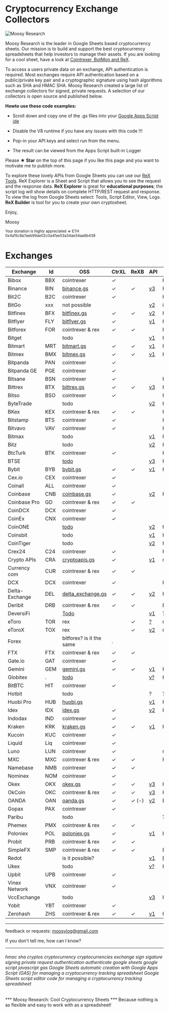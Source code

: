 # Cryptocurrency Exchange Collectors


![Moosy Research](https://sites.google.com/site/moosyresearch/_/rsrc/1511269486745/projects/cryptos/doc/logo.png)

Moosy Research is the leader in Google Sheets based cryptocurrency sheets. Our mission is to build and support the best cryptocurrency spreadsheets that help investors to manage their assets. If you are looking for a cool sheet, have a look at [Cointrexer, BotMon and ReX](https://sites.google.com/view/moosyresearch).

To access a users private data on an exchange, API authentication is required.
Most exchanges require API authentication based on a public/private key pair and a cryptographic signature using hash algorithms such as SHA and HMAC SHA.
Moosy Research created a large list of exchange collectors for signed, private requests. A selection of our collectors is open source and published below.


**Howto use these code examples:**

- Scroll down and copy one of the .gs files into your [Google Apps Script ide](https://script.google.com/intro) 

- Disable the V8 runtime if you have any issues with this code !!!

- Pop-in your API keys and select run from the menu.

- The result can be viewed from the Apps Script built-in Logger 

Please **★ Star** on the top of this page if you like this page and you want to motivate me to publish more.

To explore these lovely APIs from Google Sheets you can use our [ReX Tools](https://sites.google.com/view/moosyresearch). ReX Explorer is a Sheet and Script that allows you to see the request and the response data. **ReX Explorer** is great for **educational purposes**; the script log will show details on complete HTTP/REST request and response. To view the log from Google Sheets select: Tools, Script Editor, View, Logs. **ReX Builder** is tool for you to create your own cryptosheet. 


Enjoy,

Moosy

<sub>Your donation is highly appreciated => ETH 0x4a15c8a7aeb99ae02c0a4fae53a34ae34aa9b438 </sub>


# Exchanges

| Exchange | Id   | OSS                                                          | CtrXL | ReXB | API                                                          | Signature                                |
| ------ | ---- | ------------------------------------------------------------ | ---- | ------------------------------------------------------------ | ---------------------------------------- | ------ |
| Bibox          | BBX  | cointrexer | ✓ |  | [ ]()                                                        | HMACMD5                                  |
| Binance        | BIN  | [binance.gs](https://github.com/moosylog/exchange_collectors/blob/master/binance.gs) | ✓ | ✓ | [v3](https://github.com/binance-exchange/binance-official-api-docs/blob/master/rest-api.md) | HMACSHA256HEX                            |
| Bit2C          | B2C  | cointrexer | ✓ |  | [ ]()                                                        | HMACSHA512B64                            |
| BitGo          | xxx  | not possible |      |      | [v2](https://app.bitgo.com/docs/#operation/v2.wallet.get)    | impossible / IP chk |
| Bitfinex       | BFX  | [bitfinex.gs](https://github.com/moosylog/exchange_collectors/blob/master/bitfinex.gs) | ✓ | ✓ | [v2](https://docs.bitfinex.com/docs/introduction)            | HMACSHA384HEX                            |
| Bitflyer       | FLY  | [bitflyer.gs](https://github.com/moosylog/exchange_collectors/blob/master/bitflyer.gs) | ✓ |  | [v1](https://lightning.bitflyer.com/docs?lang=en)            | HMACSHA256HEX                            |
| Bitforex | FOR | cointrexer & rex | ✓ | ✓ |  | HMACSHA256HEX |
| Bitget         |     | todo |      |      | [v1](https://bitgetlimited.github.io/apidoc/en/swap/#the-signature) | HMACSHA256B64                            |
| Bitmart        | MRT  | [bitmart.gs](https://github.com/moosylog/exchange_collectors/blob/master/bitmart.gs) | ✓ | ✓ | [v1](https://developer-pro.bitmart.com/en/part1/start/overview.html) | HMACSHA256HEX                            |
| Bitmex         | BMX  | [bitmex.gs](https://github.com/moosylog/exchange_collectors/blob/master/bitmex.gs) | ✓ | ✓ | [v1](https://www.bitmex.com/app/apiOverview)                 | HMACSHA256HEX                            |
| Bitpanda       | PAN  | cointrexer | ✓ |  |                                             |                                          |
| Bitpanda GE    | PGE  | cointrexer | ✓ |  |                                             |                                          |
| Bitsane        | BSN  | cointrexer | ✓ |  |                                                         | HMACSHA384HEX                            |
| Bittrex        | BTX  | [bittrex.gs](https://github.com/moosylog/exchange_collectors/blob/master/bittrex.gs) | ✓ | ✓ | [v3](https://bittrex.github.io/api)                          | HMACSHA512HEX                            |
| Bitso          | BSO  | cointrexer | ✓ |  | [ ]()                                                        | HMACSHA256HEX                            |
| ByteTrade      |     | todo |      |      | [v2](https://docs.byte-trade.com)                            | HMACSHA256HEX                            |
| BKex           | KEX  | cointrexer & rex | ✓ | ✓ | [ ]()                                                        | HMACSHA256HEX                            |
| Bitstamp       | BTS  | cointrexer | ✓ |  | [ ]()                                                        | HMACSHA256HEX                            |
| Bitvavo        | VAV  | cointrexer | ✓ |  | [ ]()                                                        | HMACSHA256HEX                            |
| Bitmax |  | todo |  | | [v1](https://bitmax-exchange.github.io/bitmax-pro-api/#authenticate-a-restful-request) | HMACSHA256B64 |
| Bitz           |     | todo |      |      | [v2](https://apidocv2.bitz.ai/en/#signature-authentication) | HMACSHA256B64                            |
| BtcTurk        | BTK  | cointrexer | ✓ |  | [ ]()                                                        | HMACSHA256B64enc                         |
| BTSE           |     | [todo](https://www.btse.com/apiexplorer/spot/#generating-api-key) |      |      | [v3](https://github.com/btsecom/api-sample/blob/master/python/spot/btseauth_spot.py) | HMACSHA384HEX                            |
| Bybit          | BYB  | [bybit.gs](https://github.com/moosylog/exchange_collectors/blob/master/bybit.gs) | ✓ | ✓ | [v1](https://github.com/bybit-exchange/bybit-official-api-docs) | HMACSHA256HEX                            |
| Cex.io         | CEX  | cointrexer | ✓ |  | [ ]()                                            |                                          |
| Coinall        | ALL  | cointrexer | ✓ |  | [ ]()                                            |                                          |
| Coinbase       | CNB  | [coinbase.gs](https://github.com/moosylog/exchange_collectors/blob/master/coinbase.gs) | ✓ |  | [v2](https://developers.coinbase.com/)                       | HMACSHA256HEX                            |
| Coinbase Pro   | GD   | cointrexer & rex | ✓ | ✓ | [ ]()                                            |                                          |
| CoinDCX        | DCX  | cointrexer | ✓ |  | [ ]()                                            |                                          |
| CoinEx         | CNX  | cointrexer | ✓ |  | [ ]()                                            |                                          |
| CoinONE        |     | [todo](https://doc.coinone.co.kr/)                          |      |      | [v2](https://doc.coinone.co.kr/#tag/Account-V2)              | HMACSHA512HEX                            |
| Coinsbit |  | todo | | | [v1](https://www.notion.so/API-COINSBIT-WS-API-COINSBIT-cf1044cff30646d49a0bab0e28f27a87) | HMACSHA512 |
| CoinTiger |  | todo | | | [v2](https://github.com/cointiger/api-docs-en/wiki/Trading-API-Sign-Rules) | HMACSHA512HEX |
| Crex24         | C24  | cointrexer | ✓ |  | [ ]()                                                        | HMACSHA256B64                            |
| Crypto APIs    | CRA  | [cryptoapis.gs](https://github.com/moosylog/exchange_collectors/blob/master/cryptoapis.gs) | ✓ |  | [v1](https://docs.cryptoapis.io/)                            | none                                     |
| Currency com   | CUR  | cointrexer & rex | ✓ | ✓ | [ ]()                                            |                                          |
| DCX            | DCX  | cointrexer | ✓ |  | [ ]()                                                        | HMACSHA256HEX                            |
| Delta-Exchange | DEL  | [delta_exchange.gs](https://github.com/moosylog/exchange_collectors/blob/master/delta_exchange.gs) | ✓ | ✓ | [v2](https://docs.delta.exchange/)                           | HMACSHA256HEX                            |
| Deribit        | DRB  | cointrexer & rex | ✓ | ✓ |                                             | Barrier Token |
| DeversiFi      |     | [Todo](https://github.com/DeversiFi/api-documentation/blob/master/trading/js/GetBalance.js) |     |     | [v1](https://docs.deversifi.com/docs#postV1TradingRGetbalance) | ?                                        |
| eToro          | TOR | rex |     | ✓   | [?]()                                                        | not sure latest version          |
| eToroX         | TOX | rex |     | ✓   | [v2](https://sites.google.com/site/moosyresearch/projects/cryptos/doc/exchanges#TOC-eToroX) | not sure latest version               |
| Forex          |   | bitforex?  is it the same                                           | .    |     |                                             |                                          |
| FTX            | FTX  | cointrexer & rex | ✓ | ✓ | [ ]()                                            |                                          |
| Gate.io        | GAT  | cointrexer | ✓ |  | [ ]()                                            |                                          |
| Gemini         | GEM  | [gemini.gs](https://github.com/moosylog/exchange_collectors/blob/master/gemini.gs) | ✓ | ✓ | [v1](https://docs.gemini.com/rest-api/)                      | HMACSHA384HEX                            |
| Globitex       | .    | [todo](https://globitex.com/api/#restAuthentication)         |      |      | [v?](https://globitex.com/api/#restAuthentication)           | HMACSHA512HEX                            |
| BitBTC         | HIT  | cointrexer | ✓ |  | [ ]()                                            |                                          |
| Hotbit |  | todo |  | | ? | ? |
| Huobi Pro      | HUB  | [huobi.gs](https://github.com/moosylog/exchange_collectors/blob/master/huobi.gs) |      |      | [v1](https://github.com/huobiapi/API_Docs_en)                | HMACSHA256B64                            |
| Idex           | IDX  | [idex.gs](https://github.com/moosylog/exchange_collectors/blob/master/idex.gs) | ✓ |  | [v2](https://docs.idex.io)                                   | HMACSHA256HEX                            |
| Indodax        | IND  | cointrexer | ✓ |  |                                             |                                          |
| Kraken         | KRK  | [kraken.gs](https://github.com/moosylog/exchange_collectors/blob/master/kraken.gs) | ✓ | ✓ | [v1](https://www.kraken.com/features/api#private-user-data)  | HMACSHA512++                             |
| Kucoin         | KUC  | cointrexer | ✓ |  |                                             |                                          |
| Liquid         | Liq  | cointrexer | ✓ |  |                                             |                                          |
| Luno           | LUN  | cointrexer | ✓ |  |                                                         | none                                     |
| MXC            | MXC  | cointrexer & rex | ✓ | ✓ |                                             | HMACSHA256HEX |
| Namebase       | NMB  | cointrexer | ✓ | ✓ |                                             |                                          |
| Nominex        | NOM  | cointrexer | ✓ |  |                                             |                                          |
| Okex           | OKX  | [okex.gs](https://github.com/moosylog/exchange_collectors/blob/master/okex.gs) | ✓     | ✓     | [v3](https://www.okex.com/docs/en/)                          | HMACSHA256B64                            |
| OkCoin         | OKC  | cointrexer & rex | ✓ | ✓ | [v3](https://www.okcoin.com/docs/en/)                        | HMACSHA256B64                            |
| OANDA          | OAN  | [oanda.gs](https://github.com/moosylog/exchange_collectors/blob/master/oanda.gs) | ✓ | ✓ (-) | [v2](http://developer.oanda.com/rest-live-v20/account-ep/)   | Barrier Token                            |
| Gopax          | PAX  | cointrexer | ✓ |  |                                             |                                          |
| Paribu |  | todo |  | | | ?? |
| Phemex         | PMX  | cointrexer & rex | ✓ | ✓ |                                             |                                          |
| Poloniex       | POL  | [poloniex.gs](https://github.com/moosylog/exchange_collectors/blob/master/poloniex.gs) | ✓ |  | [v1](https://docs.poloniex.com)                              | HMACSHA512HEX                            |
| Probit         | PRB  | cointrexer & rex | ✓ | ✓ |                                             |                                          |
| SimpleFX       | SMP  | cointrexer & rex | ✓ | ✓ |                                             | Barrier Token |
| Redot          |     | is it possible? |      |      | [v1](https://docs.redot.com/?shell#message-structure)        | [Fin FIX API](https://globitex.com/api/) |
| Ukex           |     | todo |      |      | [v?](https://www.ukex.com/en-us/article/api)                 | HMACSHA512???                            |
| Upbit          | UPB  | cointrexer | ✓ |  |                                             |                                          |
| Vinex Network  | VNX  | cointrexer | ✓ |  |                                             |                                          |
| VccExchange |  | todo |  | | [v3](https://vcc.exchange/api/#authentication) | HMACSHA256HEX |
| Yobit          | YBT  | cointrexer | ✓ |  |                                             |                                          |
| Zerohash       | ZHS  | cointrexer & rex | ✓ | ✓ | [v1](https://zerohash.com/api/web/)                          | HMACSHA256B64                            |


***
feedback or requests: moosylog@gmail.com

If you don't tell me, how can I know?
***

###### hmac sha cryptos cryptocurrency cryptocurrencies exchange sign sigature signing private request authentication authenticate google sheets google script javascript gas Google Sheets automatic creation with Google Apps Script (GAS) for managing a cryptocurrency tracking spreadsheet Google Sheets script editor code for managing a cryptocurrency tracking spreadsheet

*** Moosy Research: Cool Cryptocurrency Sheets ***
Because nothing is as flexible and easy to work with as a spreadsheet!



